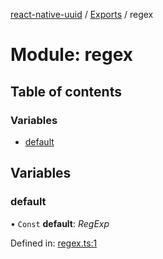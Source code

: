 [react-native-uuid](..) / [Exports](../modules.md) / regex

# Module: regex

## Table of contents

### Variables

- [default](regex.md#default)

## Variables

### default

• `Const` **default**: *RegExp*

Defined in: [regex.ts:1](https://github.com/eugenehp/react-native-uuid/blob/d476a1f/src/regex.ts#L1)
